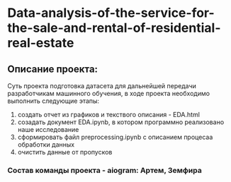 # Data-analysis-of-the-service-for-the-sale-and-rental-of-residential-real-estate

## Описание проекта:
Суть проекта подготовка датасета для дальнейшей передачи разработчикам машинного обучения, в ходе проекта необходимо выполнить следующие этапы:
1. создать отчет из графиков и текствого описания - EDA.html
2. созадать документ EDA.ipynb, в котором программно реализовано наше исследование
3. сформировать файл preprocessing.ipynb с описанием процесаа обработки данных
4. очистить данные от пропусков

### Состав команды проекта - aiogram: Артем, Земфира
